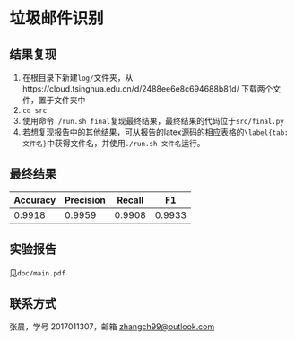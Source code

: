 # 垃圾邮件识别
## 结果复现
1. 在根目录下新建`log/`文件夹，从https://cloud.tsinghua.edu.cn/d/2488ee6e8c694688b81d/ 下载两个文件，置于文件夹中
2. `cd src`
3. 使用命令`./run.sh final`复现最终结果，最终结果的代码位于`src/final.py`
3. 若想复现报告中的其他结果，可从报告的latex源码的相应表格的`\label{tab:文件名}`中获得文件名，并使用`./run.sh 文件名`运行。

## 最终结果
| Accuracy | Precision | Recall | F1 |
| - | -| - | - |
| 0.9918 | 0.9959 | 0.9908 | 0.9933 |

## 实验报告
见`doc/main.pdf`

## 联系方式
张晨，学号 2017011307，邮箱 zhangch99@outlook.com

